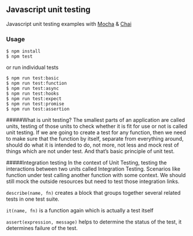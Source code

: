 ## Javascript unit testing
Javascript unit testing examples with [Mocha](https://mochajs.org/) & [Chai](https://www.chaijs.com/)

### Usage
```
$ npm install
$ npm test
```
or run individual tests
```
$ npm run test:basic
$ npm run test:function
$ npm run test:async
$ npm run test:hooks
$ npm run test:expect
$ npm run test:promise
$ npm run test:assertion
```

#####What is unit testing?
The smallest parts of an application are called units, testing of those units to check whether it is fit for use or not is called unit testing.
If we are going to create a test for any function, then we need to make sure that the function by itself, separate from everything around, should do what it is intended to do, not more, not less and mock rest of things which are not under test. And that’s basic principle of unit test.

#####Integration testing
In the context of Unit Testing, testing the interactions between two units called Integration Testing. Scenarios like function under test calling another function with some context. We should still mock the outside resources but need to test those integration links.

`describe(name, fn)` creates a block that groups together several related tests in one test suite.

`it(name, fn)` is a function again which is actually a test itself

`assert(expression, message)` helps to determine the status of the test, it determines failure of the test.